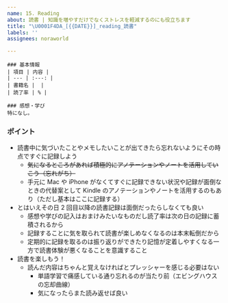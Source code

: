 ```yaml
---
name: 15. Reading
about: 読書 | 知識を増やすだけでなくストレスを軽減するのにも役立ちます
title: "\U0001F4DA_[{{DATE}}]_reading_読書"
labels: ''
assignees: noraworld

---
```


```
### 基本情報
| 項目 | 内容 |
| --- | :---: |
| 書籍名 |  |
| 読了率 | % |

### 感想・学び
特になし。
```

### ポイント
* 読書中に気づいたことやメモしたいことが出てきたら忘れないようにその時点ですぐに記録しよう
    * ~~気になるところがあれば積極的にアノテーションやノートを活用していこう（忘れがち）~~
    * 手元に Mac や iPhone がなくてすぐに記録できない状況や記録が面倒なときの代替案として Kindle のアノテーションやノートを活用するのもあり（ただし基本はここに記録する）
* とはいえその日 2 回目以降の読書記録は面倒だったらしなくても良い
    * 感想や学びの記入はおまけみたいなものだし読了率は次の日の記録に蓄積されるから
    * 記録することに気を取られて読書が楽しめなくなるのは本末転倒だから
    * 定期的に記録を取るのは振り返りができたり記憶が定着しやすくなる一方で読書体験が悪くなることを意識すること
* 読書を楽しもう！
    * 読んだ内容はちゃんと覚えなければとプレッシャーを感じる必要はない
        * 単語学習で痛感している通り忘れるのが当たり前（エビングハウスの忘却曲線）
        * 気になったらまた読み返せば良い
